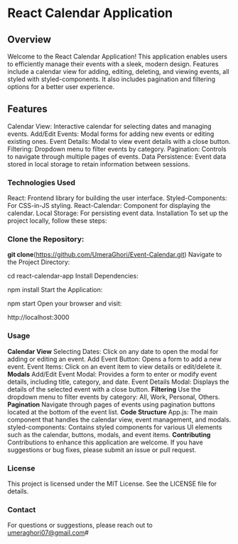 # React Calendar Application

## Overview
Welcome to the React Calendar Application! This application enables users to efficiently manage their events with a sleek, modern design. Features include a calendar view for adding, editing, deleting, and viewing events, all styled with styled-components. It also includes pagination and filtering options for a better user experience.

## Features
Calendar View: Interactive calendar for selecting dates and managing events.
Add/Edit Events: Modal forms for adding new events or editing existing ones.
Event Details: Modal to view event details with a close button.
Filtering: Dropdown menu to filter events by category.
Pagination: Controls to navigate through multiple pages of events.
Data Persistence: Event data stored in local storage to retain information between sessions.
### Technologies Used
React: Frontend library for building the user interface.
Styled-Components: For CSS-in-JS styling.
React-Calendar: Component for displaying the calendar.
Local Storage: For persisting event data.
Installation
To set up the project locally, follow these steps:

### Clone the Repository:

**git clone**(https://github.com/UmeraGhori/Event-Calendar.git)
Navigate to the Project Directory:

cd react-calendar-app
Install Dependencies:

npm install
Start the Application:

npm start
Open your browser and visit:

http://localhost:3000

### Usage
**Calendar View**
Selecting Dates: Click on any date to open the modal for adding or editing an event.
Add Event Button: Opens a form to add a new event.
Event Items: Click on an event item to view details or edit/delete it.
**Modals**
Add/Edit Event Modal: Provides a form to enter or modify event details, including title, category, and date.
Event Details Modal: Displays the details of the selected event with a close button.
**Filtering**
Use the dropdown menu to filter events by category: All, Work, Personal, Others.
**Pagination**
Navigate through pages of events using pagination buttons located at the bottom of the event list.
**Code Structure**
App.js: The main component that handles the calendar view, event management, and modals.
styled-components: Contains styled components for various UI elements such as the calendar, buttons, modals, and event items.
**Contributing**
Contributions to enhance this application are welcome. If you have suggestions or bug fixes, please submit an issue or pull request.

### License
This project is licensed under the MIT License. See the LICENSE file for details.

### Contact
For questions or suggestions, please reach out to umeraghori07@gmail.com#
